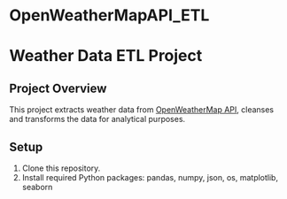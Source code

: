 # OpenWeatherMapAPI_ETL

# Weather Data ETL Project

## Project Overview
This project extracts weather data from [OpenWeatherMap API](http://api.openweathermap.org/), cleanses and transforms the data for analytical purposes.

## Setup
1. Clone this repository.
2. Install required Python packages:
   pandas, numpy, json, os, matplotlib, seaborn
